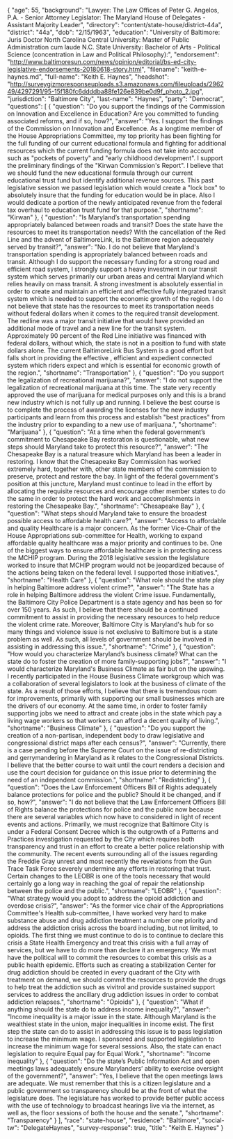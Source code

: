 {
  "age": 55,
  "background": "Lawyer:  The Law Offices of Peter G. Angelos,  P.A.  - Senior Attorney Legislator: The Maryland House of Delegates - Assistant Majority Leader",
  "directory": "content/state-house/district-44a",
  "district": "44a",
  "dob": "2/15/1963",
  "education": "University of Baltimore: Juris Doctor North Carolina Central University: Master of Public Administration cum laude  N.C. State University:  Bachelor of Arts - Political Science (concentration in Law and Political Philosophy):",
  "endorsement": "http://www.baltimoresun.com/news/opinion/editorial/bs-ed-city-legislative-endorsements-20180618-story.html",
  "filename": "keith-e-haynes.md",
  "full-name": "Keith E. Haynes",
  "headshot": "http://surveygizmoresponseuploads.s3.amazonaws.com/fileuploads/296249/4297291/95-15f180fc6ddddba88fe126e839be0d9f_photo_2.jpg",
  "jurisdiction": "Baltimore City",
  "last-name": "Haynes",
  "party": "Democrat",
  "questions": [
    {
      "question": "Do you support the findings of the Commission on Innovation and Excellence in Education? Are you committed to funding associated reforms, and if so, how?",
      "answer": "Yes. I support the findings of the Commission on Innovation and Excellence.  As a longtime member of the House Appropriations Committee, my top priority has been fighting for the full funding of our current educational formula and fighting for additional resources which the current funding formula does not take into  account such as \"pockets of poverty\" and \"early childhood development\". I support the preliminary findings of the \"Kirwan Commission's  Report\". I believe that we should fund the new educational formula through our current educational trust  fund but identify additional revenue sources. This past legislative session we passed legislation which would create a \"lock box\" to absolutely insure that the funding for education would be in place.  Also I would dedicate a portion of  the newly anticipated revenue from the federal  tax overhaul to education trust fund for that purpose.",
      "shortname": "Kirwan"
    },
    {
      "question": "Is Maryland’s transportation spending appropriately balanced between roads and transit? Does the state have the resources to meet its transportation needs? With the cancellation of the Red Line and the advent of BaltimoreLink, is the Baltimore region adequately served by transit?",
      "answer": "No. I do not believe that Maryland's transportation spending is appropriately  balanced between roads and transit.  Although I do support the necessary funding for a strong road and efficient road system, I strongly support  a heavy investment in our transit system which serves primarily our urban areas and central Maryland which  relies heavily on mass transit. A  strong investment is absolutely essential in order to create and maintain an efficient and effective fully integrated transit system which is needed to support the economic growth of the region.  I do not  believe that state has the resources to meet its transportation needs without  federal dollars when it comes to the required transit development. The redline was a major transit initiative that would have provided an additional mode of travel and a  new line for the transit system. Approximately 90 percent of the Red Line initiative was financed with federal dollars, without which, the state is not in a position to fund with state dollars alone. The current BaltimoreLink Bus System is a good effort but falls short in providing the effective , efficient and expedient connected system which riders expect and which is essential for economic growth of the region.",
      "shortname": "Transportation"
    },
    {
      "question": "Do you support the legalization of recreational marijuana?",
      "answer": "I do not support the legalization of recreational marijuana at this time.  The state very recently approved the use of marijuana for medical purposes only and this is a brand new industry which is not fully up and running. I believe the best course is to complete the process of awarding the licenses for the new industry participants and learn from this process and  establish \"best practices\" from the industry prior to expanding to a new use of marijuana.",
      "shortname": "Marijuana"
    },
    {
      "question": "At a time when the federal government’s commitment to Chesapeake Bay restoration is questionable, what new steps should Maryland take to protect this resource?",
      "answer": "The Chesapeake Bay is a natural treasure which Maryland has been a leader in restoring. I know that the Chesapeake Bay Commission has worked extremely hard, together with, other state members of the commission to preserve, protect and restore the bay.  In light of the federal government's position at this juncture, Maryland must continue to lead in the effort by allocating the requisite resources and encourage other member states to do the same in order to protect the hard work and accomplishments in restoring the Chesapeake Bay.",
      "shortname": "Chesapeake Bay"
    },
    {
      "question": "What steps should Maryland take to ensure the broadest possible access to affordable health care?",
      "answer": "Access to affordable and quality Healthcare is a major concern.  As the former Vice-Chair of the House Appropriations sub-committee for Health, working to expand affordable quality healthcare was a major priority and continues to be.  One of the biggest ways to ensure affordable healthcare is in protecting access the MCHIP program. During the 2018 legislative session the legislature worked to insure that MCHIP program would not be jeopardized because of the actions being taken on the federal level. I supported those initiatives.",
      "shortname": "Health Care"
    },
    {
      "question": "What role should the state play in helping Baltimore address violent crime?",
      "answer": "The State has a role in helping Baltimore address the violent Crime issue. Fundamentally, the Baltimore City Police Department is a state agency and has been so for over 150 years. As such, I believe that there should be a continued commitment to assist in providing the necessary resources to help reduce the violent crime rate.  Moreover, Baltimore City is Maryland's  hub for so many things and violence issue is not exclusive to Baltimore but is a state problem as well. As such, all levels of government should be involved in assisting in addressing this issue.",
      "shortname": "Crime"
    },
    {
      "question": "How would you characterize Maryland’s business climate? What can the state do to foster the creation of more family-supporting jobs?",
      "answer": "I would characterize Maryland's Business Climate as fair but on the upswing.  I recently participated in the House Business Climate workgroup which was a collaboration of several legislators to look at the business of climate of the state. As a result of those efforts, I believe that there is tremendous room for improvements, primarily with supporting our small businesses which are the drivers of our economy. At the same time, in order to foster family supporting jobs we need to attract and create jobs in the state which pay a living wage workers so that workers can afford a decent quality of living.",
      "shortname": "Business Climate"
    },
    {
      "question": "Do you support the creation of a non-partisan, independent body to draw legislative and congressional district maps after each census?",
      "answer": "Currently, there is a case pending before the Supreme Court on the issue of re-districting and gerrymandering in Maryland as it relates to the Congressional Districts. I believe that the better course to wait until the court renders a decision and use the court decision for guidance on this issue prior to determining the need of an independent commission.",
      "shortname": "Redistricting"
    },
    {
      "question": "Does the Law Enforcement Officers Bill of Rights adequately balance protections for police and the public? Should it be changed, and if so, how?",
      "answer": "I do not believe that the Law Enforcement Officers Bill of Rights balance the protections for police and the public now because there are several variables which now have to considered in light of recent events and actions. Primarily, we must recognize that Baltimore City is under a Federal Consent Decree which is the outgrowth of a Patterns and Practices investigation requested by  the City which requires both  transparency and trust in an effort to create a better police relationship with the community. The recent events surrounding all of the issues regarding the Freddie Gray unrest and most recently the revelations from the Gun Trace Task Force severely undermine any efforts in restoring that trust.  Certain changes to the  LEOBR is one of the tools necessary that would certainly go a long way in reaching the goal of repair the relationship between the police and the public.",
      "shortname": "LEOBR"
    },
    {
      "question": "What strategy would you adopt to address the opioid addiction and overdose crisis?",
      "answer": "As the former vice chair of the Appropriations Committee's Health sub-committee, I have worked very hard to make substance abuse and drug addiction treatment a number one priority and address the addiction crisis across the board including, but not limited, to opioids.   The first thing we must continue to do is to continue to declare this crisis a State Health Emergency and treat this crisis with a full array of services, but we have to do more than declare it an emergency. We must have the political will to commit the resources to combat this crisis as a public health epidemic. Efforts such as creating a stabilization Center for drug addiction should be created in every quadrant of the City with treatment on demand, we should commit the resources to provide the drugs to help treat the addiction such as vivitrol and provide sustained support services to address the ancillary drug addiction issues in order to combat addiction relapses.",
      "shortname": "Opioids"
    },
    {
      "question": "What if anything should the state do to address income inequality?",
      "answer": "Income inequality is a major issue in the state.  Although Maryland is the wealthiest state in the union, major inequalities  in income exist. The first step the state can do to assist in addressing this issue is to pass legislation to increase the minimum wage. I sponsored and supported legislation to increase the minimum wage for several sessions.  Also, the state can enact legislation to require Equal pay for Equal Work.",
      "shortname": "Income inequality"
    },
    {
      "question": "Do the state’s Public Information Act and open meetings laws adequately ensure Marylanders’ ability to exercise oversight of the government?",
      "answer": "Yes, I believe that the open meetings laws are adequate.  We must remember that this is a citizen legislature and a public government so transparency should be at the front of what the legislature does.  The legislature has worked to provide better public access with the use of technology to broadcast hearings live via the internet, as well as, the floor sessions of both the house and the senate.",
      "shortname": "Transparency"
    }
  ],
  "race": "state-house",
  "residence": "Baltimore",
  "social-tw": "DelegateHaynes",
  "survey-response": true,
  "title": "Keith E. Haynes"
}
